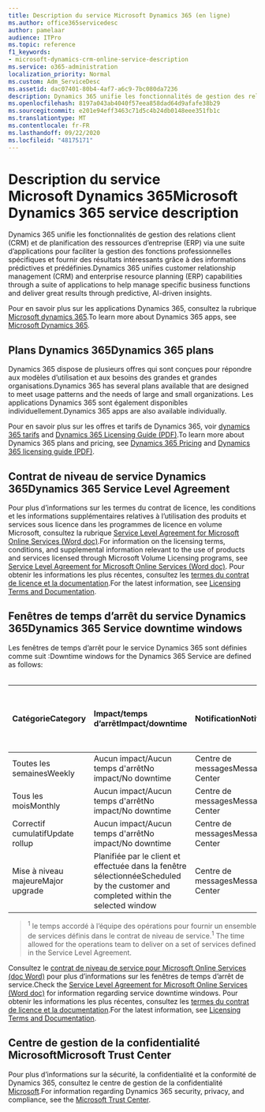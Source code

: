 ```yaml
---
title: Description du service Microsoft Dynamics 365 (en ligne)
ms.author: office365servicedesc
author: pamelaar
audience: ITPro
ms.topic: reference
f1_keywords:
- microsoft-dynamics-crm-online-service-description
ms.service: o365-administration
localization_priority: Normal
ms.custom: Adm_ServiceDesc
ms.assetid: dac07401-80b4-4af7-a6c9-7bc080da7236
description: Dynamics 365 unifie les fonctionnalités de gestion des relations client (CRM) et de planification des ressources d’entreprise (ERP) via une suite d’applications pour faciliter la gestion des fonctions professionnelles et fournir des résultats intéressants.
ms.openlocfilehash: 8197a043ab4040f57eea858dad64d9afafe38b29
ms.sourcegitcommit: e201e94eff3463c71d5c4b24db0148eee351fb1c
ms.translationtype: MT
ms.contentlocale: fr-FR
ms.lasthandoff: 09/22/2020
ms.locfileid: "48175171"
---
```

# <a name="microsoft-dynamics-365-service-description"></a><span data-ttu-id="8d990-103">Description du service Microsoft Dynamics 365</span><span class="sxs-lookup"><span data-stu-id="8d990-103">Microsoft Dynamics 365 service description</span></span>

<span data-ttu-id="8d990-104">Dynamics 365 unifie les fonctionnalités de gestion des relations client (CRM) et de planification des ressources d’entreprise (ERP) via une suite d’applications pour faciliter la gestion des fonctions professionnelles spécifiques et fournir des résultats intéressants grâce à des informations prédictives et prédéfinies.</span><span class="sxs-lookup"><span data-stu-id="8d990-104">Dynamics 365 unifies customer relationship management (CRM) and enterprise resource planning (ERP) capabilities through a suite of applications to help manage specific business functions and deliver great results through predictive, AI-driven insights.</span></span>

<span data-ttu-id="8d990-105">Pour en savoir plus sur les applications Dynamics 365, consultez la rubrique [Microsoft dynamics 365](https://dynamics.microsoft.com).</span><span class="sxs-lookup"><span data-stu-id="8d990-105">To learn more about Dynamics 365 apps, see [Microsoft Dynamics 365](https://dynamics.microsoft.com).</span></span>
  
## <a name="dynamics-365-plans"></a><span data-ttu-id="8d990-106">Plans Dynamics 365</span><span class="sxs-lookup"><span data-stu-id="8d990-106">Dynamics 365 plans</span></span>

<span data-ttu-id="8d990-107">Dynamics 365 dispose de plusieurs offres qui sont conçues pour répondre aux modèles d’utilisation et aux besoins des grandes et grandes organisations.</span><span class="sxs-lookup"><span data-stu-id="8d990-107">Dynamics 365 has several plans available that are designed to meet usage patterns and the needs of large and small organizations.</span></span> <span data-ttu-id="8d990-108">Les applications Dynamics 365 sont également disponibles individuellement.</span><span class="sxs-lookup"><span data-stu-id="8d990-108">Dynamics 365 apps are also available individually.</span></span>

<span data-ttu-id="8d990-109">Pour en savoir plus sur les offres et tarifs de Dynamics 365, voir [dynamics 365 tarifs](https://dynamics.microsoft.com/pricing) and [Dynamics 365 Licensing Guide (PDF)](https://go.microsoft.com/fwlink/?LinkId=866544).</span><span class="sxs-lookup"><span data-stu-id="8d990-109">To learn more about Dynamics 365 plans and pricing, see [Dynamics 365 Pricing](https://dynamics.microsoft.com/pricing) and [Dynamics 365 licensing guide (PDF)](https://go.microsoft.com/fwlink/?LinkId=866544).</span></span>
  
## <a name="dynamics-365-service-level-agreement"></a><span data-ttu-id="8d990-110">Contrat de niveau de service Dynamics 365</span><span class="sxs-lookup"><span data-stu-id="8d990-110">Dynamics 365 Service Level Agreement</span></span>

<span data-ttu-id="8d990-111">Pour plus d’informations sur les termes du contrat de licence, les conditions et les informations supplémentaires relatives à l’utilisation des produits et services sous licence dans les programmes de licence en volume Microsoft, consultez la rubrique [Service Level Agreement for Microsoft Online Services (Word doc)](https://www.microsoftvolumelicensing.com/Downloader.aspx?DocumentId=17583).</span><span class="sxs-lookup"><span data-stu-id="8d990-111">For information on the licensing terms, conditions, and supplemental information relevant to the use of products and services licensed through Microsoft Volume Licensing programs, see [Service Level Agreement for Microsoft Online Services (Word doc)](https://www.microsoftvolumelicensing.com/Downloader.aspx?DocumentId=17583).</span></span> <span data-ttu-id="8d990-112">Pour obtenir les informations les plus récentes, consultez les [termes du contrat de licence et la documentation](https://go.microsoft.com/fwlink/?linkid=272026).</span><span class="sxs-lookup"><span data-stu-id="8d990-112">For the latest information, see [Licensing Terms and Documentation](https://go.microsoft.com/fwlink/?linkid=272026).</span></span>
  
## <a name="dynamics-365-service-downtime-windows"></a><span data-ttu-id="8d990-113">Fenêtres de temps d’arrêt du service Dynamics 365</span><span class="sxs-lookup"><span data-stu-id="8d990-113">Dynamics 365 Service downtime windows</span></span>

<span data-ttu-id="8d990-114">Les fenêtres de temps d’arrêt pour le service Dynamics 365 sont définies comme suit :</span><span class="sxs-lookup"><span data-stu-id="8d990-114">Downtime windows for the Dynamics 365 Service are defined as follows:</span></span><br><br>
  
| <span data-ttu-id="8d990-115">Catégorie</span><span class="sxs-lookup"><span data-stu-id="8d990-115">Category</span></span> | <span data-ttu-id="8d990-116">Impact/temps d’arrêt</span><span class="sxs-lookup"><span data-stu-id="8d990-116">Impact/downtime</span></span> | <span data-ttu-id="8d990-117">Notification</span><span class="sxs-lookup"><span data-stu-id="8d990-117">Notification</span></span> | <span data-ttu-id="8d990-118">Contrat de niveau opérationnel <sup>1</sup></span><span class="sxs-lookup"><span data-stu-id="8d990-118">Operational level agreement <sup>1</sup></span></span>|
|:-----|:-----|:-----|:-----|
|<span data-ttu-id="8d990-119">Toutes les semaines</span><span class="sxs-lookup"><span data-stu-id="8d990-119">Weekly</span></span>  <br/> |<span data-ttu-id="8d990-120">Aucun impact/Aucun temps d'arrêt</span><span class="sxs-lookup"><span data-stu-id="8d990-120">No impact/No downtime</span></span>  <br/> |<span data-ttu-id="8d990-121">Centre de messages</span><span class="sxs-lookup"><span data-stu-id="8d990-121">Message Center</span></span>  <br/> |<span data-ttu-id="8d990-122">48 heures</span><span class="sxs-lookup"><span data-stu-id="8d990-122">48 hours</span></span>  <br/> |
|<span data-ttu-id="8d990-123">Tous les mois</span><span class="sxs-lookup"><span data-stu-id="8d990-123">Monthly</span></span>  <br/> |<span data-ttu-id="8d990-124">Aucun impact/Aucun temps d'arrêt</span><span class="sxs-lookup"><span data-stu-id="8d990-124">No impact/No downtime</span></span>  <br/> |<span data-ttu-id="8d990-125">Centre de messages</span><span class="sxs-lookup"><span data-stu-id="8d990-125">Message Center</span></span>  <br/> |<span data-ttu-id="8d990-126">48 heures</span><span class="sxs-lookup"><span data-stu-id="8d990-126">48 hours</span></span>  <br/> |
|<span data-ttu-id="8d990-127">Correctif cumulatif</span><span class="sxs-lookup"><span data-stu-id="8d990-127">Update rollup</span></span>  <br/> |<span data-ttu-id="8d990-128">Aucun impact/Aucun temps d'arrêt</span><span class="sxs-lookup"><span data-stu-id="8d990-128">No impact/No downtime</span></span>  <br/> |<span data-ttu-id="8d990-129">Centre de messages</span><span class="sxs-lookup"><span data-stu-id="8d990-129">Message Center</span></span>  <br/> |<span data-ttu-id="8d990-130">48 heures</span><span class="sxs-lookup"><span data-stu-id="8d990-130">48 hours</span></span>  <br/> |
|<span data-ttu-id="8d990-131">Mise à niveau majeure</span><span class="sxs-lookup"><span data-stu-id="8d990-131">Major upgrade</span></span>  <br/> |<span data-ttu-id="8d990-132">Planifiée par le client et effectuée dans la fenêtre sélectionnée</span><span class="sxs-lookup"><span data-stu-id="8d990-132">Scheduled by the customer and completed within the selected window</span></span>  <br/> |<span data-ttu-id="8d990-133">Centre de messages</span><span class="sxs-lookup"><span data-stu-id="8d990-133">Message Center</span></span>  <br/> |<span data-ttu-id="8d990-134">90 jours</span><span class="sxs-lookup"><span data-stu-id="8d990-134">90 days</span></span>  <br/> |

> <span data-ttu-id="8d990-135"><sup>1</sup> le temps accordé à l’équipe des opérations pour fournir un ensemble de services définis dans le contrat de niveau de service.</span><span class="sxs-lookup"><span data-stu-id="8d990-135"><sup>1</sup> The time allowed for the operations team to deliver on a set of services defined in the Service Level Agreement.</span></span> <br/>

<span data-ttu-id="8d990-136">Consultez le [contrat de niveau de service pour Microsoft Online Services (doc Word)](https://www.microsoftvolumelicensing.com/Downloader.aspx?DocumentId=17583) pour plus d’informations sur les fenêtres de temps d’arrêt de service.</span><span class="sxs-lookup"><span data-stu-id="8d990-136">Check the [Service Level Agreement for Microsoft Online Services (Word doc)](https://www.microsoftvolumelicensing.com/Downloader.aspx?DocumentId=17583) for information regarding service downtime windows.</span></span> <span data-ttu-id="8d990-137">Pour obtenir les informations les plus récentes, consultez les [termes du contrat de licence et la documentation](https://go.microsoft.com/fwlink/?linkid=272026).</span><span class="sxs-lookup"><span data-stu-id="8d990-137">For the latest information, see [Licensing Terms and Documentation](https://go.microsoft.com/fwlink/?linkid=272026).</span></span> 
  
## <a name="microsoft-trust-center"></a><span data-ttu-id="8d990-138">Centre de gestion de la confidentialité Microsoft</span><span class="sxs-lookup"><span data-stu-id="8d990-138">Microsoft Trust Center</span></span>

<span data-ttu-id="8d990-139">Pour plus d’informations sur la sécurité, la confidentialité et la conformité de Dynamics 365, consultez le centre de gestion de la confidentialité [Microsoft](https://www.microsoft.com/trust-center/product-overview).</span><span class="sxs-lookup"><span data-stu-id="8d990-139">For information regarding Dynamics 365 security, privacy, and compliance, see the [Microsoft Trust Center](https://www.microsoft.com/trust-center/product-overview).</span></span>
  
